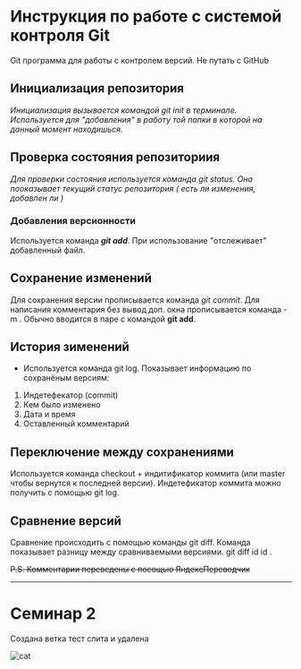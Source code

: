 # **Инструкция по работе с системой контроля Git**

Git программа для работы с контролем версий. Не путать с GitHub

## Инициализация репозитория

*Инициализация вызывается командой git init в терминале. Используется для "добавления" в работу той папки в которой на данный момент находишься.*

## Проверка состояния репозиториия

*Для проверки состояния используется команда git status. Она пооказывает текущий статус репозитория ( есть ли изменения, добавлен ли )* 

### Добавления версионности

Используется команда ***git add***. При использование "отслеживает" добавленный файл.

## Сохранение изменений 

Для сохранения версии прописывается команда _git commit_. Для написания комментария без вывод доп. окна прописывается команда -m . Обычно вводится в паре с командой __git add__.

## История зименений

* Используется команда git log. Показывает информацию по сохранёным версиям:

1. Индетефекатор (commit)
2. Кем было изменено
3. Дата и время
3. Оставленный комментарий

## Переключение между сохранениями 

Используется команда checkout + индитификатор коммита (или master чтобы вернутся к последней версии). Индетефикатор коммита можно получить с помощью git log.

## Сравнение версий

Сравнение происходить с помощью команды git diff. Команда показывает разницу между сравниваемыми версиями. git diff id id .  

~~P.S. Комментарии переведены с посощью ЯндексПереводчик~~

------------------------------------------------------------------------------
# Семинар 2 

Создана ветка тест слита и удалена

![cat](https://image.shutterstock.com/image-photo/portrait-surprised-cat-scottish-straight-260nw-499196506.jpg
)

